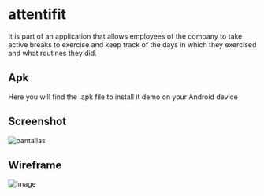 # attentifit

It is part of an application that allows employees of the company to take active breaks to exercise and keep track of the days in which they exercised and what routines they did.
## Apk 

Here you will find the .apk file to install it demo on your Android device

## Screenshot

![pantallas](https://user-images.githubusercontent.com/26911843/223796679-e395e02d-8768-4d1d-9271-e4ba025eb2ac.png)

## Wireframe

![image](https://user-images.githubusercontent.com/26911843/223798884-66e35397-3744-48a8-817f-9b0a98b6ab8b.png)
